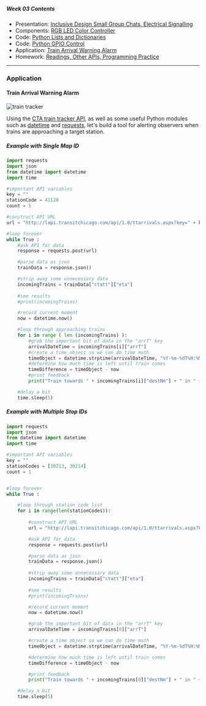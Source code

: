 ##### Week 03 Contents
- Presentation: [Inclusive Design Small Group Chats, Electrical Signalling](readme.md)
- Components: [RGB LED Color Controller](circuits.md)
- Code: [Python Lists and Dictionaries](python-lists.md)
- Code: [Python GPIO Control](python-gpio.md)
- Application: [Train Arrival Warning Alarm](application.md)
- Homework: [Readings, Other APIs, Programming Practice](homework.md)
	
-----

### Application

#### Train Arrival Warning Alarm

![train tracker](https://www.transitchicago.com/assets/1/6/pageheader_traintrackersignred.jpg)

Using the [CTA train tracker API](https://www.transitchicago.com/assets/1/6/cta_Train_Tracker_API_Developer_Guide_and_Documentation.pdf), as well as some useful Python modules such as [datetime](https://docs.python.org/2/library/datetime.html) and [requests](https://pypi.org/project/requests/2.7.0/), let's build a tool for alerting observers when trains are approaching a target station.

##### Example with Single Map ID 

```python
import requests
import json
from datetime import datetime
import time

#important API variables
key = ""
stationCode = 41120
count = 5

#construct API URL
url = "http://lapi.transitchicago.com/api/1.0/ttarrivals.aspx?key=" + key + "&max="+ str(count) + "&outputType=JSON&mapid=" + str(stationCode)

#loop forever
while True : 
	#ask API for data
	response = requests.post(url)

	#parse data as json
	trainData = response.json()

	#strip away some unnecessary data 
	incomingTrains = trainData["ctatt"]["eta"]
	
	#see results
	#print(incomingTrains)

	#record current moment
	now = datetime.now()

	#loop through approaching trains
	for i in range ( len (incomingTrains) ):
		#grab the important bit of data in the "arrT" key
		arrivalDateTime = incomingTrains[i]["arrT"]
		#create a time object so we can do time math
		timeObject = datetime.strptime(arrivalDateTime, "%Y-%m-%dT%H:%M:%S")
		#determine how much time is left until train comes
		timeDifference = timeObject - now
		#print feedback
		print("Train towards " + incomingTrains[i]["destNm"] + " in " + str(timeDifference.seconds) + " seconds at " + str(timeObject.time()))

	#delay a bit
	time.sleep(5)

```



##### Example with Multiple Stop IDs

```python
import requests
import json
from datetime import datetime
import time

#important API variables
key = ""
stationCodes = [30213, 30214]
count = 1


#loop forever
while True : 

	#loop through station code list
	for i in range(len(stationCodes)):
		
		#construct API URL
		url = "http://lapi.transitchicago.com/api/1.0/ttarrivals.aspx?key=" + key + "&max="+ str(count) + "&outputType=JSON&stpid=" + str(stationCodes[i])

		#ask API for data
		response = requests.post(url)

		#parse data as json
		trainData = response.json()
		
		#strip away some unnecessary data 
		incomingTrains = trainData["ctatt"]["eta"]
		
		#see results
		#print(incomingTrains)

		#record current moment
		now = datetime.now()

		#grab the important bit of data in the "arrT" key
		arrivalDateTime = incomingTrains[0]["arrT"]

		#create a time object so we can do time math
		timeObject = datetime.strptime(arrivalDateTime, "%Y-%m-%dT%H:%M:%S")

		#determine how much time is left until train comes
		timeDifference = timeObject - now

		#print feedback
		print("Train towards " + incomingTrains[0]["destNm"] + " in " + str(timeDifference.seconds) + " seconds at " + str(timeObject.time()))

	#delay a bit
	time.sleep(5)